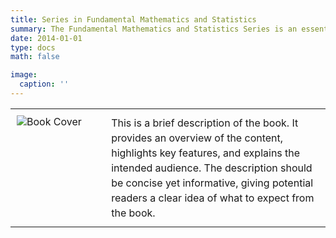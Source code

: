 ```yaml
---
title: Series in Fundamental Mathematics and Statistics
summary: The Fundamental Mathematics and Statistics Series is an essential collection of textbooks and reference materials designed to provide a strong foundation in mathematics and statistical methods. 
date: 2014-01-01
type: docs
math: false

image:
  caption: ''
---
```



<style>
  table {
    width: 100%;
    border-collapse: collapse;
  }

  td {
    vertical-align: top;
    padding: 10px;
  }

  .left-cell {
    width: 30%;
  }

  .right-cell {
    width: 70%;
  }

  .book-cover {
    max-width: 100%;
    height: auto;
  }

  .book-description {
    font-size: 1em;
    line-height: 1.5;
  }
</style>

<table>
  <tr>
    <td class="left-cell">
      <img src="path_to_cover_image.jpg" alt="Book Cover" class="book-cover" />
    </td>
    <td class="right-cell">
      <div class="book-description">
        This is a brief description of the book. It provides an overview of the content, highlights key features, and explains the intended audience. The description should be concise yet informative, giving potential readers a clear idea of what to expect from the book.
      </div>
    </td>
  </tr>
</table>
